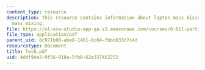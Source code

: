 ```yaml
---
content_type: resource
description: This resource contains information about lepton mass mixing and quark
  mass mixing.
file: https://ol-ocw-studio-app-qa.s3.amazonaws.com/courses/8-811-particle-physics-ii-fall-2005/4ddf9da39f56018a5fb862e337462252_lec6.pdf
file_type: application/pdf
parent_uid: 8c971b08-abe8-1461-0c04-fbbd833d7c4d
resourcetype: Document
title: lec6.pdf
uid: 4ddf9da3-9f56-018a-5fb8-62e337462252
---
```


